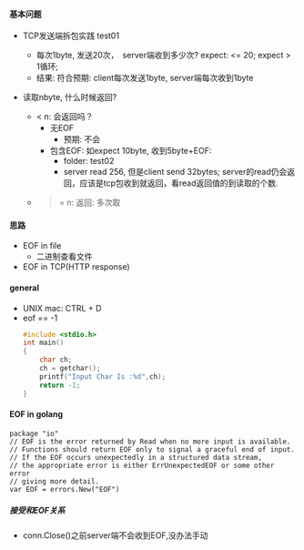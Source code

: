 
#### 基本问题

*  TCP发送端拆包实践 test01
    +  每次1byte, 发送20次，　server端收到多少次?  expect: <= 20; expect > 1循环;
    +  结果: 符合预期: client每次发送1byte, server端每次收到1byte 
    

*  读取nbyte, 什么时候返回? 
    -  < n: 会返回吗？
        +  无EOF
            *  预期: 不会
        +  包含EOF: 如expect 10byte, 收到5byte+EOF: 
            *  folder: test02
            *  server read 256, 但是client send 32bytes; server的read仍会返回，应该是tcp包收到就返回，看read返回值的到读取的个数. 
    -  >= n: 返回: 多次取



#### 思路

*  EOF in file
    -  二进制查看文件
*  EOF in TCP(HTTP response)



#### general

*  UNIX mac: CTRL + D
*  eof == -1
    ```c++
    #include <stdio.h>
    int main()
    {
        char ch;
        ch = getchar();
        printf("Input Char Is :%d",ch);
        return -1;
    }
    ```

#### EOF in golang

```golang
package "io"
// EOF is the error returned by Read when no more input is available.
// Functions should return EOF only to signal a graceful end of input.
// If the EOF occurs unexpectedly in a structured data stream,
// the appropriate error is either ErrUnexpectedEOF or some other error
// giving more detail.
var EOF = errors.New("EOF")
```

##### 接受和EOF关系

*  conn.Close()之前server端不会收到EOF,没办法手动